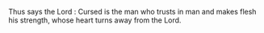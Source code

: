 Thus says the Lord : Cursed is the man who trusts in man and makes flesh his strength, whose heart turns away from the Lord.
